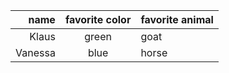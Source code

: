| name | favorite color | favorite animal|
|-----:|:--------------:|:---------------|
| Klaus | green         | goat|
| Vanessa | blue | horse |
